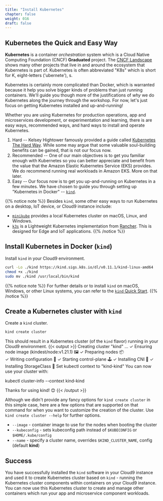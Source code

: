 ```yaml
---
title: "Install Kubernetes"
chapter: false
weight: 016
draft: false
---
```


## Kubernetes the Quick and Easy Way

**Kubernetes** is a container *orchestration* system which is a Cloud Native Computing Foundation (CNCF) **Graduated** project. The [CNCF Landscape](https://landscape.cncf.io) shows many other projects that live in and around the ecosystem that Kubernetes is part of. Kubernetes is often abbreviated "K8s" which is short for K, eight-letters ('ubernete'), s.

Kubernetes is certainly more complicated than Docker, which is warranted because it help you solve bigger kinds of problems than just running containers. We'll guide you though more of the justifications of *why* we do Kubernetes along the journey through the workshop. For now, let's just focus on getting Kubernetes installed and up-and-running!

Whether you are using Kubernetes for production operations, app and microservices development, or experimentation and learning, there is are easy ways, recommended ways, and hard ways to install and operate Kubernetes. 

1. Hard -- Kelsey Hightower famously provided a guide called [Kubernetes The Hard Way](https://github.com/kelseyhightower/kubernetes-the-hard-way). While some may argue that some valuable soul-building benefits can be gained, that is not our focus now.
2. Recommended -- One of our main objectives is to get you familiar enough with Kubernetes so you can better appreciate and benefit from the value that the Amazon Elastic Kubernetes Service (EKS) provides. We do recommend running real workloads in Amazon EKS. More on that later.
3. Easy -- Our focus now is to get you up-and-running on Kubernetes in a few minutes. We have chosen to guide you through setting up "Kubernetes in Docker" -- [`kind`](https://kind.sigs.k8s.io/docs/design/initial/).

{{% notice note %}}
Besides `kind`, some other easy ways to run Kubernetes on a desktop, IoT device, or Cloud9 instance include:
- [`minikube`](https://minikube.sigs.k8s.io/docs/) provides a local Kubernetes cluster on macOS, Linux, and Windows.
- [`k3s`](https://k8s.io) is a Lightweight Kubernetes implementation from [Rancher](https://rancher.com/docs/k3s/latest/en/). This is designed for Edge and IoT applications. 
{{% /notice %}}

## Install Kubernetes in Docker (`kind`)

<!--
Prior to installing `kind`, update the version of the Go programming language in your Cloud9 instance:
```bash
go version
curl https://go.dev/dl/go1.17.6.linux-amd64.tar.gz -o go1.17.6.linux-amd64.tar.gz
rm -rf /usr/local/go && tar -C /usr/local -xzf go1.17.6.linux-amd64.tar.gz
go version
```
-->

Install `kind` in your Cloud9 environment. 
```bash
curl -Lo ./kind https://kind.sigs.k8s.io/dl/v0.11.1/kind-linux-amd64
chmod +x ./kind
sudo mv ./kind /usr/local/bin/kind
```

<!-- GO111MODULE="on" go get sigs.k8s.io/kind@v0.11.1 -->
{{% notice note %}}
For further details or to install `kind` on macOS, Windows, or other Linux systems, you can refer to the [`kind` Quick Start](https://kind.sigs.k8s.io/docs/user/quick-start/).
{{% /notice %}}

## Create a Kubernetes cluster with `kind`

Create a `kind` cluster.
```bash
kind create cluster
```

This should result in a Kubernetes cluster (of the `kind` flavor) running in your Cloud9 environment.
{{< output >}}
Creating cluster "kind" ...
 ✓ Ensuring node image (kindest/node:v1.21.1) 🖼 
 ✓ Preparing nodes 📦  
 ✓ Writing configuration 📜 
 ✓ Starting control-plane 🕹️ 
 ✓ Installing CNI 🔌 
 ✓ Installing StorageClass 💾 
Set kubectl context to "kind-kind"
You can now use your cluster with:

kubectl cluster-info --context kind-kind

Thanks for using kind! 😊
{{< /output >}}

Although we didn't provide any fancy options for `kind create cluster` in this simple case, here are a few options that are supported on that command for when you want to customize the creation of the cluster. Use `kind create cluster --help` for further options.

- `--image` - container image to use for the nodes when booting the cluster
- `--kubeconfig` - sets kubeconfig path instead of `$KUBECONFIG` or `$HOME/.kube/config`
- `--name` - specify a cluster name, overrides `$KIND_CLUSTER_NAME`, config (default **kind**)

## Success

You have successfully installed the `kind` software in your Cloud9 instance and used it to create Kubernetes cluster based on `kind` - running the Kubernetes cluster components within containers on your Cloud9 instance. You can now use this Kubernetes cluster to create and manage other containers which run your app and microservice component workloads.

